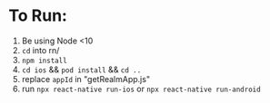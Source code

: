 # To Run:

1. Be using Node <10
2. `cd` into rn/
3. `npm install`
4. `cd ios` && `pod install` && `cd ..`
5. replace `appId` in "getRealmApp.js"
6. run `npx react-native run-ios` or `npx react-native run-android`
